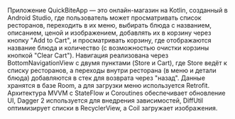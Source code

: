 Приложение QuickBiteApp — это онлайн-магазин на Kotlin, созданный в Android Studio, где пользователь может просматривать список ресторанов, переходить в их меню, выбирать блюда с названием, описанием, ценой и изображением, добавлять их в корзину через кнопку "Add to Cart", и просматривать корзину, где отображаются название блюда и количество (с возможностью очистки корзины кнопкой "Clear Cart"). Навигация реализована через BottomNavigationView с двумя пунктами (Store и Cart), где Store ведёт к списку ресторанов, а переходы внутри ресторана (в меню и детали блюда) добавляются в стек для возврата через "назад". Данные хранятся в базе Room, а для загрузки меню используется Retrofit. Архитектура MVVM с StateFlow и Coroutines обеспечивает обновление UI, Dagger 2 используется для внедрения зависимостей, DiffUtil оптимизирует списки в RecyclerView, а Coil загружает изображения.
